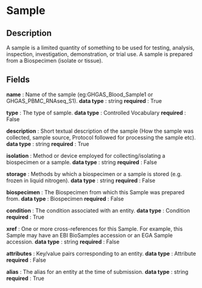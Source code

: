 # Sample

## Description

A sample is a limited quantity of something to be used for testing, analysis, inspection, investigation, demonstration, or trial use. A sample is prepared from a Biospecimen (isolate or tissue).

## Fields


**name** : Name of the sample (eg:GHGAS_Blood_Sample1 or GHGAS_PBMC_RNAseq_S1).
**data type** : string
**required** : True

**type** : The type of sample.
**data type** : Controlled Vocabulary
**required** : False

**description** : Short textual description of the sample (How the sample was collected, sample source, Protocol followed for processing the sample etc).
**data type** : string
**required** : True

**isolation** : Method or device employed for collecting/isolating a biospecimen or a sample.
**data type** : string
**required** : False

**storage** : Methods by which a biospecimen or a sample is stored (e.g. frozen in liquid nitrogen).
**data type** : string
**required** : False

**biospecimen** : The Biospecimen from which this Sample was prepared from.
**data type** : Biospecimen
**required** : False

**condition** : The condition associated with an entity.
**data type** : Condition
**required** : True

**xref** : One or more cross-references for this Sample. For example, this Sample may have an EBI BioSamples accession or an EGA Sample accession.
**data type** : string
**required** : False

**attributes** : Key/value pairs corresponding to an entity.
**data type** : Attribute
**required** : False

**alias** : The alias for an entity at the time of submission.
**data type** : string
**required** : True
